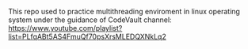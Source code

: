 This repo used to practice multithreading enviroment in linux operating system under the guidance of CodeVault 
channel: https://www.youtube.com/playlist?list=PLfqABt5AS4FmuQf70psXrsMLEDQXNkLq2
